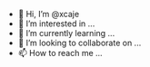 - 👋 Hi, I’m @xcaje
- 👀 I’m interested in ...
- 🌱 I’m currently learning ...
- 💞️ I’m looking to collaborate on ...
- 📫 How to reach me ...

<!---
xcaje/xcaje is a ✨ special ✨ repository because its `README.md` (this file) appears on your GitHub profile.
You can click the Preview link to take a look at your changes.
--->
